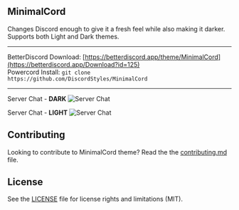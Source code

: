 ## MinimalCord
Changes Discord enough to give it a fresh feel while also making it darker. Supports both Light and Dark themes.

- - -
BetterDiscord Download: [https://betterdiscord.app/theme/MinimalCord](https://betterdiscord.app/Download?id=125)  
Powercord Install: `git clone https://github.com/DiscordStyles/MinimalCord`
- - -

Server Chat - **DARK**
![Server Chat](https://i.imgur.com/WdGfaDb.png)

Server Chat - **LIGHT**
![Server Chat](https://i.imgur.com/jBw6IRg.png)

## Contributing

Looking to contribute to MinimalCord theme? Read the the [contributing.md](https://github.com/DiscordStyles/MinimalCord/blob/master/CONTRIBUTING.md) file.

## License

See the [LICENSE](https://github.com/DiscordStyles/MinimalCord/blob/master/LICENSE.md) file for license rights and limitations (MIT).
